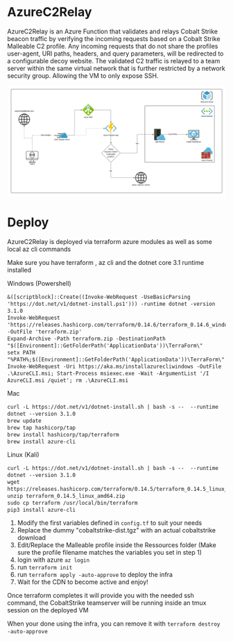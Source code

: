 # AzureC2Relay

AzureC2Relay is an Azure Function that validates and relays Cobalt Strike beacon traffic by verifying the incoming requests based on a Cobalt Strike Malleable C2 profile. Any incoming requests that do not share the profiles user-agent, URI paths, headers, and query parameters, will be redirected to a configurable decoy website. The validated C2 traffic is relayed to a team server within the same virtual network that is further restricted by a network security group. Allowing the VM to only expose SSH. 

![flow diagram](/images/AzureRelay.png)

# Deploy
AzureC2Relay is deployed via terraform azure modules as well as some local az cli commands

Make sure you have terraform , az cli and the dotnet core 3.1 runtime installed

Windows (Powershell)
```
&([scriptblock]::Create((Invoke-WebRequest -UseBasicParsing 'https://dot.net/v1/dotnet-install.ps1'))) -runtime dotnet -version 3.1.0
Invoke-WebRequest 'https://releases.hashicorp.com/terraform/0.14.6/terraform_0.14.6_windows_amd64.zip'  -OutFile 'terraform.zip'
Expand-Archive -Path terraform.zip -DestinationPath "$([Environment]::GetFolderPath('ApplicationData'))\TerraForm\"
setx PATH "%PATH%;$([Environment]::GetFolderPath('ApplicationData'))\TerraForm\"
Invoke-WebRequest -Uri https://aka.ms/installazurecliwindows -OutFile .\AzureCLI.msi; Start-Process msiexec.exe -Wait -ArgumentList '/I AzureCLI.msi /quiet'; rm .\AzureCLI.msi
```

Mac
```
curl -L https://dot.net/v1/dotnet-install.sh | bash -s --  --runtime dotnet --version 3.1.0
brew update 
brew tap hashicorp/tap
brew install hashicorp/tap/terraform
brew install azure-cli
```

Linux (Kali)
```
curl -L https://dot.net/v1/dotnet-install.sh | bash -s --  --runtime dotnet --version 3.1.0
wget https://releases.hashicorp.com/terraform/0.14.5/terraform_0.14.5_linux_amd64.zip
unzip terraform_0.14.5_linux_amd64.zip
sudo cp terraform /usr/local/bin/terraform
pip3 install azure-cli
```


1. Modify the first variables defined in `config.tf` to suit your needs
1. Replace the dummy "cobaltstrike-dist.tgz" with an actual cobaltstrike download 
2. Edit/Replace the Malleable profile inside the Ressources folder (Make sure the profile filename matches the variables you set in step 1)
2. login with azure `az login` 
3. run `terraform init`
3. run `terraform apply -auto-approve` to deploy the infra
4. Wait for the CDN to become active and enjoy!

Once terraform completes it will provide you with the needed ssh command, the CobaltStrike teamserver will be running inside an tmux session on the deployed VM

When your done using the infra, you can remove it with `terraform destroy -auto-approve`